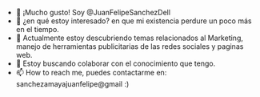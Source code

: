 - 👋 ¡Mucho gusto! Soy  @JuanFelipeSanchezDell
- 👀 ¿en qué estoy interesado? en que mi existencia perdure un poco más en el tiempo.
- 🌱 Actualmente estoy descubriendo temas relacionados al Marketing, manejo de herramientas publicitarias de las redes sociales y paginas web.
- 💞️ Estoy buscando colaborar con el conocimiento que tengo.
- 📫 How to reach me, puedes contactarme en: sanchezamayajuanfelipe@gmail :)
